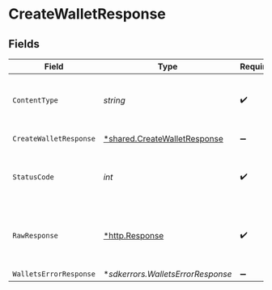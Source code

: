 # CreateWalletResponse


## Fields

| Field                                                                              | Type                                                                               | Required                                                                           | Description                                                                        |
| ---------------------------------------------------------------------------------- | ---------------------------------------------------------------------------------- | ---------------------------------------------------------------------------------- | ---------------------------------------------------------------------------------- |
| `ContentType`                                                                      | *string*                                                                           | :heavy_check_mark:                                                                 | HTTP response content type for this operation                                      |
| `CreateWalletResponse`                                                             | [*shared.CreateWalletResponse](../../../pkg/models/shared/createwalletresponse.md) | :heavy_minus_sign:                                                                 | Wallet created                                                                     |
| `StatusCode`                                                                       | *int*                                                                              | :heavy_check_mark:                                                                 | HTTP response status code for this operation                                       |
| `RawResponse`                                                                      | [*http.Response](https://pkg.go.dev/net/http#Response)                             | :heavy_check_mark:                                                                 | Raw HTTP response; suitable for custom response parsing                            |
| `WalletsErrorResponse`                                                             | **sdkerrors.WalletsErrorResponse*                                                  | :heavy_minus_sign:                                                                 | Error                                                                              |